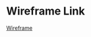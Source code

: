 # Wireframe Link
[Wireframe](https://wbd.ms/share/v2/aHR0cHM6Ly93aGl0ZWJvYXJkLm1pY3Jvc29mdC5jb20vYXBpL3YxLjAvd2hpdGVib2FyZHMvcmVkZWVtLzVjNTUwOGU2MDhlZjQ0ZDliNmQwZWJmMjZjYTNlNGQ1XzRhZTU0YjA1LWI3N2UtNDIyNC1hZWYxLTg2NjE0MjJlMDgxNl9mYTlkM2RhMC04Y2ZiLTQwYTgtODVmNC0yMDYxYjJkNDQ4N2U=)